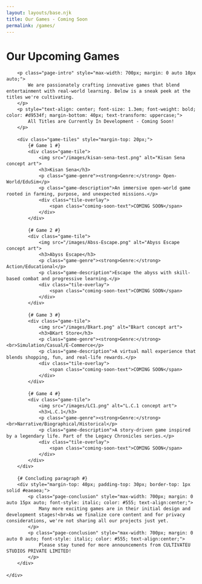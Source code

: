 ```yaml
---
layout: layouts/base.njk
title: Our Games - Coming Soon
permalink: /games/
---
```


<div class="page-content">
    <div class="container">
        <h1 class="section-title page-title">Our Upcoming Games</h1>

        <p class="page-intro" style="max-width: 700px; margin: 0 auto 10px auto;">
            We are passionately crafting innovative games that blend entertainment with real-world learning. Below is a sneak peek at the titles we're cultivating.
        </p>
        <p style="text-align: center; font-size: 1.3em; font-weight: bold; color: #d9534f; margin-bottom: 40px; text-transform: uppercase;">
            All Titles are Currently In Development - Coming Soon!
        </p>

        <div class="game-tiles" style="margin-top: 20px;">
            {# Game 1 #}
            <div class="game-tile">
                <img src="/images/kisan-sena-test.png" alt="Kisan Sena concept art">
                <h3>Kisan Sena</h3>
                <p class="game-genre"><strong>Genre:</strong> Open-World/EduSim</p>
                <p class="game-description">An immersive open-world game rooted in farming, purpose, and unexpected missions.</p>
                <div class="tile-overlay"> 
                    <span class="coming-soon-text">COMING SOON</span>
                </div>
            </div>

            {# Game 2 #}
            <div class="game-tile">
                <img src="/images/Abss-Escape.png" alt="Abyss Escape concept art">
                <h3>Abyss Escape</h3>
                <p class="game-genre"><strong>Genre:</strong> Action/Educational</p>
                <p class="game-description">Escape the abyss with skill-based combat and progressive learning.</p>
                <div class="tile-overlay"> 
                    <span class="coming-soon-text">COMING SOON</span>
                </div>
            </div>

            {# Game 3 #}
            <div class="game-tile">
                <img src="/images/Bkart.png" alt="Bkart concept art">
                <h3>BKart Store</h3>
                <p class="game-genre"><strong>Genre:</strong> <br>Simulation/Casual/E-Commerce</p>
                <p class="game-description">A virtual mall experience that blends shopping, fun, and real-life rewards.</p>
                <div class="tile-overlay"> 
                    <span class="coming-soon-text">COMING SOON</span>
                </div>
            </div>

            {# Game 4 #}
            <div class="game-tile">
                <img src="/images/LC1.png" alt="L.C.1 concept art">
                <h3>L.C.1</h3>
                <p class="game-genre"><strong>Genre:</strong> <br>Narrative/Biographical/Historical</p>
                <p class="game-description">A story-driven game inspired by a legendary life. Part of the Legacy Chronicles series.</p>
                <div class="tile-overlay"> 
                    <span class="coming-soon-text">COMING SOON</span>
                </div>
            </div>
        </div>

        {# Concluding paragraph #}
        <div style="margin-top: 40px; padding-top: 30px; border-top: 1px solid #eaeaea;">
            <p class="page-conclusion" style="max-width: 700px; margin: 0 auto 15px auto; font-style: italic; color: #555; text-align:center;">
                Many more exciting games are in their initial design and development stages!<br>As we finalize core content and for privacy considerations, we're not sharing all our projects just yet.
            </p>
            <p class="page-conclusion" style="max-width: 700px; margin: 0 auto 0 auto; font-style: italic; color: #555; text-align:center;">
                Please stay tuned for more announcements from CULTIVATEU STUDIOS PRIVATE LIMITED!
            </p>
        </div>

    </div>
</div>